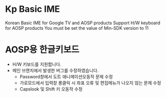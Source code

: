 # Kp Basic IME

Korean Basic IME for Google TV and AOSP products
Support H/W keyboard for AOSP products 
You must be set the value of Min-SDK version to 11



# AOSP용 한글키보드

- H/W 키보드를 지원합니다.
- 메인 브랜치에서 발생한 버그를 수정하였습니다.
  - Password창에서 도트 애니메이션오동작 문제 수정
  - 가로모드에서 입력창 롱클릭 시 좌표 오류 및 편집메뉴가 나오지 않는 문제 수정
  - Capslook 및 Shift 키 오동작 수정
